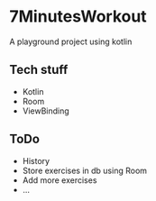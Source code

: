 # 7MinutesWorkout
A playground project using kotlin

## Tech stuff
* Kotlin
* Room
* ViewBinding


## ToDo
* History
* Store exercises in db using Room
* Add more exercises
* ...
